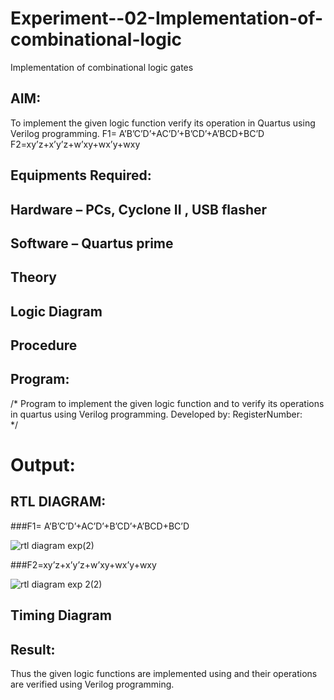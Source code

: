 # Experiment--02-Implementation-of-combinational-logic
Implementation of combinational logic gates
 
## AIM:
To implement the given logic function verify its operation in Quartus using Verilog programming.
 F1= A’B’C’D’+AC’D’+B’CD’+A’BCD+BC’D
F2=xy’z+x’y’z+w’xy+wx’y+wxy
 
 
 
## Equipments Required:
## Hardware – PCs, Cyclone II , USB flasher
## Software – Quartus prime


## Theory
 

## Logic Diagram
## Procedure
## Program:
/*
Program to implement the given logic function and to verify its operations in quartus using Verilog programming.
Developed by: 
RegisterNumber:  
*/


# Output:

## RTL DIAGRAM:

###F1= A’B’C’D’+AC’D’+B’CD’+A’BCD+BC’D

![rtl diagram exp(2)](https://user-images.githubusercontent.com/120103862/233444435-4818a840-64c2-483b-a579-1e721d4a128e.png)

###F2=xy’z+x’y’z+w’xy+wx’y+wxy

![rtl diagram exp 2(2)](https://user-images.githubusercontent.com/120103862/233444228-a12416d9-cc9c-4d53-8da7-1eb39e636955.png)


## Timing Diagram

               

## Result:
Thus the given logic functions are implemented using  and their operations are verified using Verilog programming.
